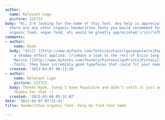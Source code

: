 ```yaml
---
author:
  name: Relevant Logo
  picture: 122723
body: "Hi, I'm looking for the name of this font. Any help is appreciated. Also, if
  there are any other organic handwritten fonts you would recommend for food packaging,
  organic food, vegan food, etc would be greatly appreciated.\r\n\r\nThanks much,\r\n\r\nChris"
comments:
- author:
    name: Ryuk
  body: "Still [[http://www.myfonts.com/fonts/pintassilgo/populaire|Populaire]], with
    a shadow effect applied. \r\nHave a look to the rest of Erica Jung and Ricardo
    Marcin [[http://www.myfonts.com/foundry/PintassilgoPrints|PintassilgoPrints]]
    fonts, they have incredibly good typefaces that could fit your needs."
  created: '2013-03-07 08:11:26'
- author:
    name: Relevant Logo
    picture: 122723
  body: Thanks Ryuk, funny I have Populaire and didn't catch it just added shadow.
    Thanks for that :)
  created: '2013-03-09 05:31:07'
date: '2013-03-07 07:31:41'
title: Handwritten organic font- help me find font name

---
```

